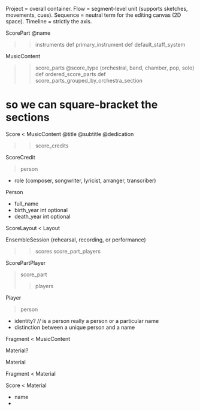 
Project = overall container.
Flow = segment-level unit (supports sketches, movements, cues).
Sequence = neutral term for the editing canvas (2D space).
Timeline = strictly the axis.




ScorePart
@name
>> instruments
def primary_instrument
def default_staff_system


MusicContent
>> score_parts
@score_type (orchestral, band, chamber, pop, solo)
def ordered_score_parts
def score_parts_grouped_by_orchestra_section
  # so we can square-bracket the sections



Score < MusicContent
@title
@subtitle
@dedication
>> score_credits


ScoreCredit
> person
- role (composer, songwriter, lyricist, arranger, transcriber)


Person
- full_name
- birth_year int optional
- death_year int optional


ScoreLayout < Layout



EnsembleSession (rehearsal, recording, or performance)
>> scores
>> score_part_players


ScorePartPlayer
> score_part
>> players




Player
> person
  - identity? // is a person really a person or a particular name
  - distinction between a unique person and a name



Fragment < MusicContent



Material?


Material

Fragment < Material

Score < Material
- name
-
